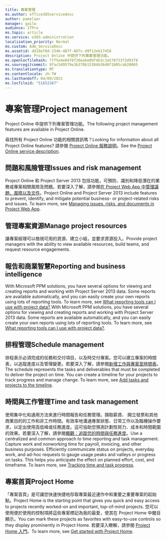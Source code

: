 ```yaml
---
title: 專案管理
ms.author: office365servicedesc
author: pamelaar
manager: gailw
audience: ITPro
ms.topic: article
ms.service: o365-administration
localization_priority: Normal
ms.custom: Adm_ServiceDesc
ms.assetid: dd18ef8d-234b-487f-807c-d9f12eb17458
description: Project Online 中提供下列專案管理功能。
ms.openlocfilehash: 77f5e4e0478f20eabe89f4b3c3a578733f3d93f8
ms.sourcegitcommit: 9fac5d9579e3b370b15384b36d0f1805cab20065
ms.translationtype: MT
ms.contentlocale: zh-TW
ms.lasthandoff: 04/09/2021
ms.locfileid: "51652267"
---
```

# <a name="project-management"></a><span data-ttu-id="bfe6d-103">專案管理</span><span class="sxs-lookup"><span data-stu-id="bfe6d-103">Project management</span></span>

<span data-ttu-id="bfe6d-104">Project Online 中提供下列專案管理功能。</span><span class="sxs-lookup"><span data-stu-id="bfe6d-104">The following project management features are available in Project Online.</span></span>
  
<span data-ttu-id="bfe6d-105">尋找所有 Project Online 功能的相關資訊嗎？</span><span class="sxs-lookup"><span data-stu-id="bfe6d-105">Looking for information about all Project Online features?</span></span> <span data-ttu-id="bfe6d-106">請參閱 [Project Online 服務說明](project-online-service-description.md)。</span><span class="sxs-lookup"><span data-stu-id="bfe6d-106">See the [Project Online service description](project-online-service-description.md).</span></span>
  
## <a name="issues-and-risk-management"></a><span data-ttu-id="bfe6d-107">問題和風險管理</span><span class="sxs-lookup"><span data-stu-id="bfe6d-107">Issues and risk management</span></span>

<span data-ttu-id="bfe6d-p102">Project Online 和 Project Server 2013 包括功能，可預防、識別和降低潛在的業務或專案相關風險及問題。若要深入了解，請參閱[在 Project Web App 中管理議題、風險以及文件](/previous-versions/office/project-server-2010/hh767484(v=office.14))。</span><span class="sxs-lookup"><span data-stu-id="bfe6d-p102">Project Online and Project Server 2013 include features to prevent, identify, and mitigate potential business- or project-related risks and issues. To learn more, see [Managing issues, risks, and documents in Project Web App](/previous-versions/office/project-server-2010/hh767484(v=office.14)).</span></span>
  
## <a name="manage-project-resources"></a><span data-ttu-id="bfe6d-110">管理專案資源</span><span class="sxs-lookup"><span data-stu-id="bfe6d-110">Manage project resources</span></span>

<span data-ttu-id="bfe6d-111">讓專案經理可以檢視可用的資源、建立小組，並要求資源投入。</span><span class="sxs-lookup"><span data-stu-id="bfe6d-111">Provide project managers with the ability to view available resources, build teams, and request resource engagements.</span></span>
  
## <a name="reporting-and-business-intelligence"></a><span data-ttu-id="bfe6d-112">報告和商業智慧</span><span class="sxs-lookup"><span data-stu-id="bfe6d-112">Reporting and business intelligence</span></span>

<span data-ttu-id="bfe6d-p103">With Microsoft PPM solutions, you have several options for viewing and creating reports and working with Project Server 2013 data. Some reports are available automatically, and you can easily create your own reports using lots of reporting tools. To learn more, see [What reporting tools can I use with project data?](/ProjectOnline/what-reporting-tools-can-i-use-with-project-data).</span><span class="sxs-lookup"><span data-stu-id="bfe6d-p103">With Microsoft PPM solutions, you have several options for viewing and creating reports and working with Project Server 2013 data. Some reports are available automatically, and you can easily create your own reports using lots of reporting tools. To learn more, see [What reporting tools can I use with project data?](/ProjectOnline/what-reporting-tools-can-i-use-with-project-data).</span></span>
  
## <a name="schedule-management"></a><span data-ttu-id="bfe6d-116">排程管理</span><span class="sxs-lookup"><span data-stu-id="bfe6d-116">Schedule management</span></span>

<span data-ttu-id="bfe6d-p104">排程表示必須完成的任務和交付項目，以及時交付專案。您可以建立專案的時間表，以追蹤進度以及管理變更。若要深入了解，請參閱[新增工作與專案至時間表](https://go.microsoft.com/fwlink/?LinkID=402655)。</span><span class="sxs-lookup"><span data-stu-id="bfe6d-p104">The schedule represents the tasks and deliverables that must be completed to deliver the project on time. You can create a timeline for your projects to track progress and manage change. To learn more, see [Add tasks and projects to the timeline](https://go.microsoft.com/fwlink/?LinkID=402655).</span></span>
  
## <a name="time-and-task-management"></a><span data-ttu-id="bfe6d-120">時間與工作管理</span><span class="sxs-lookup"><span data-stu-id="bfe6d-120">Time and task management</span></span>

<span data-ttu-id="bfe6d-p105">使用集中化和通用方法來進行時間報告和任務管理。擷取薪資、 開立發票和其他商業目的的工作和非工作時間。有效率地溝通專案狀態、日常工作以及臨機操作要求，以定出使用高低峰或任務進度。這可協助您預測計劃性努力、成本和時間範圍的效果。若要深入了解，請參閱[概觀：追蹤您的時間與任務進度](https://go.microsoft.com/fwlink/p/?LinkId=271321)。</span><span class="sxs-lookup"><span data-stu-id="bfe6d-p105">Use a centralized and common approach to time reporting and task management. Capture work and nonworking time for payroll, invoicing, and other business purposes. Efficiently communicate status on projects, everyday work, and ad-hoc requests to gauge usage peaks and valleys or progress on tasks. This helps you anticipate the effect on planned effort, cost, and timeframe. To learn more, see [Tracking time and task progress](https://go.microsoft.com/fwlink/p/?LinkId=271321).</span></span>

## <a name="project-home"></a><span data-ttu-id="bfe6d-126">專案首頁</span><span class="sxs-lookup"><span data-stu-id="bfe6d-126">Project Home</span></span>

<span data-ttu-id="bfe6d-127">「專案首頁」是可讓您快速快捷地存取專案最近運作中和重要之重要專案的起始點。</span><span class="sxs-lookup"><span data-stu-id="bfe6d-127">Project Home is the starting point that gives you quick and easy access to projects recently worked-on and important, top-of-mind projects.</span></span> <span data-ttu-id="bfe6d-128">您可以使用便於使用的控制項將這些專案標記為我的最愛，使其在 Project Home 中醒目顯示。</span><span class="sxs-lookup"><span data-stu-id="bfe6d-128">You can mark these projects as favorites with easy-to-use controls so they display prominently in Project Home.</span></span> <span data-ttu-id="bfe6d-129">若要深入瞭解，請參閱 [Project Home 入門](https://support.office.com/article/a3b38418-35e7-4df4-8e4a-ba6a4fa0562a)。</span><span class="sxs-lookup"><span data-stu-id="bfe6d-129">To learn more, see [Get started with Project Home](https://support.office.com/article/a3b38418-35e7-4df4-8e4a-ba6a4fa0562a).</span></span>